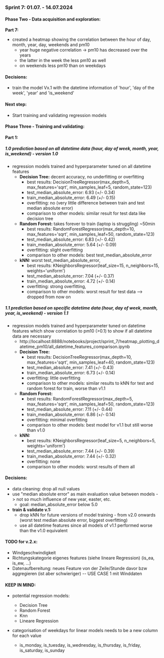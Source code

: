### Sprint 7: 01.07. - 14.07.2024

#### Phase Two - Data acquisition and exploration:
__Part 7:__ 
- created a heatmap showing the correlation between the hour of day, month, year, day, weekends and pm10
    - year huge negative correlation -> pm10 has decreased over the years
    - the latter in the week the less pm10 as well
    - on weekends less pm10 than on weekdays

#### Decisions:
- train the model Vx.1 with the datetime information of 'hour', 'day of the week', 'year' and 'is_weekend'

#### Next step:
- Start training and validating regression models 

#### Phase Three - Training and validating:
__Part 1:__
##### 1.0 prediction based on all datetime data (hour, day of week, month, year, is_weekend) - version 1.0
- regression models trained and hyperparameter tuned on all datetime features
  - **Decision Tree:** decent accuracy, no underfitting or overfitting
      - best results: DecisionTreeRegressor(max_depth=5, max_features='sqrt', min_samples_leaf=5,
                      random_state=123)
      - test_median_absolute_error: 6.93 (+/- 0.34)
      - train_median_absolute_error: 6.49 (+/- 0.15)
      - overfitting: no (very little difference between train and test median absolute error)
      - comparison to other models: similar result for test data like decision tree
  - **Random Forest:** takes forever to train (laptop is struggling) ~50min
      - best results: RandomForestRegressor(max_depth=10, max_features='sqrt', min_samples_leaf=50,
                      random_state=123) 
      - test_median_absolute_error: 6.83 (+/- 0.42)
      - train_median_absolute_error: 5.64 (+/- 0.09)
      - overfitting: slight overfitting
      - comparison to other models: best test_median_absolute_error
  - **kNN:** worst test_median_absolute_error, 
      - best results: KNeighborsRegressor(leaf_size=15, n_neighbors=15, weights='uniform')
      - test_median_absolute_error: 7.04 (+/- 0.37)
      - train_median_absolute_error: 4.72 (+/- 0.14)
      - overfitting: strong overfitting,
      - comparison to other models: worst result for test data --> dropped from now on
        
##### 1.1 prediction based on specific datetime data (hour, day of week, month, year, is_weekend) - version 1.1
- regression models trained and hyperparameter tuned on datetime features which show correlation to pm10 (>0.1) to show if all datetime data are necessary
    - http://localhost:8888/notebooks/project/sprint_7/heatmap_plotting_datetime_pm10/all_datetime_features_comparison.ipynb
  - **Decision Tree:** 
      - best results: DecisionTreeRegressor(max_depth=10, max_features='sqrt', min_samples_leaf=40,
                      random_state=123)
      - test_median_absolute_error: 7.41 (+/- 0.43)
      - train_median_absolute_error: 6.73 (+/- 0.14)
      - overfitting: little overfitting
      - comparison to other models: similar results to kNN for test and random forest for train, worse than v1.1
  - **Random Forest:** 
      - best results: RandomForestRegressor(max_depth=5, max_features='sqrt', min_samples_leaf=50,
                      random_state=123)
      - test_median_absolute_error: 7.11 (+/- 0.44)
      - train_median_absolute_error: 6.86 (+/- 0.14)
      - overfitting: minimal overfitting 
      - comparison to other models: best model for v1.1 but still worse than v1.0
  - **kNN:**  
      - best results: KNeighborsRegressor(leaf_size=5, n_neighbors=5, weights='uniform')
      - test_median_absolute_error: 7.44 (+/- 0.39)
      - train_median_absolute_error: 7.44 (+/- 0.32)
      - overfitting: none
      - comparison to other models: worst results of them all 

#### Decisions:
- data cleaning: drop all null values
- use "median absolute error" as main evaluation value between models -> not so much influence of new year, easter, etc.
    - goal: median_absolute_error below 5.0 
- **train & validate v.1:**
    - drop kNN for future versions of model training - from v2.0 onwards (worst test median absolute error, biggest overfitting)
    - use all datetime features since all models of v1.1 performed worse than the v1.0 equivalent

#### TODO for v.2.x:
- Windgeschwindigkeit
- Richtungskategorie eigenes features (siehe lineare Regression) (is_ea, is_ew, ...)
- Datenaufbereitung: neues Feature von der Zeile/Stunde davor bzw aggregieren (ist aber schwieriger) -- USE CASE 1 mit Winddaten

#### KEEP IN MIND:
- potential regression models: 
    - Decision Tree
    - Random Forest
    - Knn
    - Lineare Regression

- categorisation of weekdays for linear models needs to be a new column for each value
    - is_monday, is_tuesday, is_wednesday, is_thursday, is_friday, is_saturday, is_sunday
